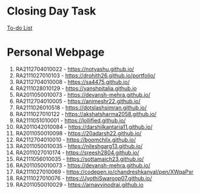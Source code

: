 # Closing Day Task

[To-do List](https://docs.google.com/spreadsheets/d/1y_NB2svxch4gL_CsQJyQWBRIhlWa7UjuKF9ueeS1XaY/edit?usp=sharing)


# Personal Webpage

1.	RA2112704010022 - https://notyashu.github.io/
2.	RA2111027010103 - https://drohith26.github.io/portfolio/
3.	RA2112704010008 - https://sa4475.github.io/
4.	RA2111028010129 - https://vanshpitalia.github.io
5.	RA2011050010073 - https://devansh-mehra.github.io/
6.	RA2112704010005 - https://animeshr22.github.io/
7.	RA2111026010518 - https://dotslashsimran.github.io/
8.	RA2111027010122 - https://akshatsharma2058.github.io/
9.	RA2111051010001 - https://lollified.github.io/
10.	RA2011042010084 - https://darshilkantaria11.github.io/
11.	RA2011050010098 - https://20adarsh22.github.io/
12.	RA2112704010010 - https://boomchilx.github.io/
13.	RA2011050010035 - https://nileshgarg13.github.io/
14.	RA2011027010174 - https://sreesh2804.github.io/
15.	RA2111056010035 - https://sottamaich23.github.io/
16.	RA2011050010073 -  https://devansh-mehra.github.io/
17.	RA2111027010069 - https://codepen.io/chandreshkanyal/pen/XWqaPxr
18.	RA2111027010076 - https://JyothiSwaroop07.github.io/
19.	RA2011050010029 - https://arnavvinodrai.github.io

